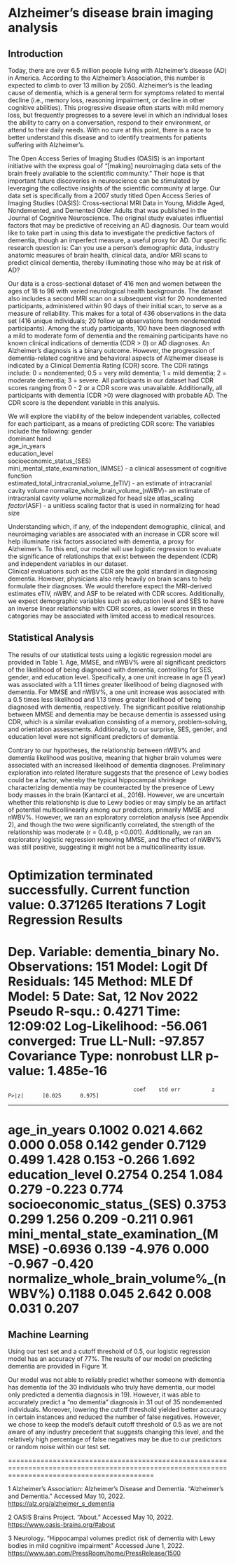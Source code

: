 # Alzheimer’s disease brain imaging analysis
## Introduction
Today, there are over 6.5 million people living with Alzheimer’s disease (AD) in America. According to the Alzheimer’s Association, this number is expected to climb to over 13 million by 2050. Alzheimer’s is the leading cause of dementia, which is a general term for symptoms related to mental decline (i.e., memory loss, reasoning impairment, or decline in other cognitive abilities). This progressive disease often starts with mild memory loss, but frequently progresses to a severe level in which an individual loses the ability to carry on a conversation, respond to their environment, or attend to their daily needs. With no cure at this point, there is a race to better understand this disease and to identify  treatments  for  patients  suffering with  Alzheimer’s.  

The Open Access Series of Imaging Studies (OASIS) is an important initiative with the express goal of “[making] neuroimaging data sets of the brain freely available to the scientific community.” Their hope is that important future discoveries in neuroscience can be stimulated by leveraging the collective insights of the scientific community at large. Our data set is specifically from a 2007 study titled Open Access Series of Imaging Studies (OASIS): Cross-sectional MRI Data in Young, Middle Aged, Nondemented, and Demented Older Adults that was published in the Journal of Cognitive Neuroscience. The original study evaluates influential factors that may be predictive of receiving an AD diagnosis. 
Our team would like to take part in using this data to investigate the predictive factors of dementia, though an imperfect measure, a useful proxy for AD. Our specific research question is: Can you use a person’s demographic data, industry anatomic measures of brain health, clinical data, and/or MRI scans to predict clinical dementia, thereby illuminating those who may be at risk of AD? 

Our data is a cross-sectional dataset of 416 men and women between the ages of 18 to 96 with varied neurological health backgrounds. The dataset also includes a second MRI scan on a subsequent visit for 20 nondemented participants, administered within 90 days of their initial scan, to serve as a measure of reliability. This makes for a total of 436 observations in the data set (416 unique individuals; 20 follow up observations from nondemented participants). Among the study participants, 100 have been diagnosed with a mild to moderate form of dementia and the remaining participants have no known clinical indications of dementia (CDR > 0) or AD diagnoses.
An Alzheimer’s diagnosis is a binary outcome. However, the progression of dementia-related cognitive and behavioral aspects of Alzheimer disease is indicated by a Clinical Dementia Rating (CDR) score. The CDR ratings include: 0 = nondemented; 0.5 = very mild dementia; 1 = mild dementia; 2 = moderate dementia; 3 = severe. All participants in our dataset had CDR scores ranging from 0 - 2 or a CDR score was unavailable. Additionally, all participants with dementia (CDR >0) were diagnosed with probable AD. The CDR score is the dependent variable in this analysis. 

We will explore the viability of the below independent variables, collected for each participant, as a means of predicting CDR score:
The variables include the following:
gender                                 	
dominant hand                           	
age_in_years                          	
education_level                         	
socioeconomic_status_(SES)              	
mini_mental_state_examination_(MMSE) - a clinical assessment of cognitive function    	
estimated_total_intracranial_volume_(eTIV) - an estimate of intracranial cavity volume
normalize_whole_brain_volume_(nWBV)- an estimate of intracranial cavity volume normalized for head size
atlas_scaling _factor_(ASF) - a unitless scaling factor that is used in normalizing for head size

Understanding which, if any, of the independent demographic, clinical, and neuroimaging variables are associated with an increase in CDR score will help illuminate risk factors associated with dementia, a proxy for Alzheimer’s. To this end, our model will use logistic regression to evaluate the significance of relationships that exist between the dependent (CDR) and independent variables in our dataset.  
Clinical evaluations such as the CDR are the gold standard in diagnosing dementia. However, physicians also rely heavily on brain scans to help formulate their diagnoses. We would therefore expect the MRI-derived estimates eTIV, nWBV, and ASF to be related with CDR scores. Additionally, we expect demographic variables such as education level and SES to have an inverse linear relationship with CDR scores, as lower scores in these categories may be associated with limited access to medical resources.  

## Statistical Analysis
The results of our statistical tests using a logistic regression model are provided in Table 1. Age, MMSE, and nWBV% were all significant predictors of the likelihood of being diagnosed with dementia, controlling for SES, gender, and education level. Specifically, a one unit increase in age (1 year) was associated with a 1.11 times greater likelihood of being diagnosed with dementia. For MMSE and nWBV%, a one unit increase was associated with a 0.5 times less likelihood and 	1.13 times greater likelihood of being diagnosed with dementia, respectively. The significant positive relationship between MMSE and dementia may be because dementia is assessed using CDR, which is a similar evaluation consisting of a memory, problem-solving, and orientation assessments. Additionally, to our surprise, SES, gender, and education level were not significant predictors of dementia. 

Contrary to our hypotheses, the relationship between nWBV% and dementia likelihood was positive, meaning that higher brain volumes were associated with an increased likelihood of dementia diagnoses. Preliminary exploration into related literature suggests that the presence of Lewy bodies could be a factor, whereby the typical hippocampal shrinkage characterizing dementia may be counteracted by the presence of Lewy body masses in the brain (Kantarci et al., 2016). However, we are uncertain whether this relationship is due to Lewy bodies or may simply be an artifact of potential multicollinearity among our predictors, primarily MMSE and nWBV%. However, we ran an exploratory correlation analysis (see Appendix 2), and though the two were significantly correlated, the strength of the relationship was moderate (r = 0.48, p <0.001). Additionally, we ran an exploratory logistic regression removing MMSE, and the effect of nWBV% was still positive, suggesting it might not be a multicollinearity issue. 

Optimization terminated successfully.
         Current function value: 0.371265
         Iterations 7
                           Logit Regression Results                           
==============================================================================
Dep. Variable:        dementia_binary   No. Observations:                  151
Model:                          Logit   Df Residuals:                      145
Method:                           MLE   Df Model:                            5
Date:                Sat, 12 Nov 2022   Pseudo R-squ.:                  0.4271
Time:                        12:09:02   Log-Likelihood:                -56.061
converged:                       True   LL-Null:                       -97.857
Covariance Type:            nonrobust   LLR p-value:                 1.485e-16
=========================================================================================================
                                            coef    std err          z      P>|z|      [0.025      0.975]
---------------------------------------------------------------------------------------------------------
age_in_years                              0.1002      0.021      4.662      0.000       0.058       0.142
gender                                    0.7129      0.499      1.428      0.153      -0.266       1.692
education_level                           0.2754      0.254      1.084      0.279      -0.223       0.774
socioeconomic_status_(SES)                0.3753      0.299      1.256      0.209      -0.211       0.961
mini_mental_state_examination_(MMSE)     -0.6936      0.139     -4.976      0.000      -0.967      -0.420
normalize_whole_brain_volume%_(nWBV%)     0.1188      0.045      2.642      0.008       0.031       0.207
=========================================================================================================

## Machine Learning

Using our test set and a cutoff threshold of 0.5, our logistic regression model has an accuracy of 77%. The results of our model on predicting dementia are provided in Figure 1f. 

Our model was not able to reliably predict whether someone with dementia has dementia (of the 30 individuals who truly have dementia, our model only predicted a dementia diagnosis in 19). However, it was able to accurately predict a “no dementia” diagnosis in 31 out of 35 nondemented individuals. Moreover, lowering the cutoff threshold yielded better accuracy in certain instances and reduced the number of false negatives. However, we chose to keep the model’s default cutoff threshold of 0.5 as we are not aware of any industry precedent that suggests changing this level, and the relatively high percentage of false negatives may be due to our predictors or random noise within our test set.

================================================================================================================================================

1 Alzheimer’s Association: Alzheimer’s Disease and Dementia. “Alzheimer’s and Dementia.” Accessed May 10, 2022. https://alz.org/alzheimer_s_dementia

2 OASIS Brains Project. “About.” Accessed May 10, 2022. https://www.oasis-brains.org/#about

3 Neurology. “Hippocampal volumes predict risk of dementia with Lewy bodies in mild cognitive impairment” Accessed June 1, 2022. https://www.aan.com/PressRoom/home/PressRelease/1500
